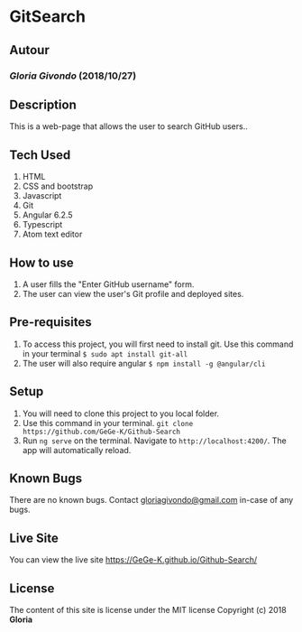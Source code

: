 # GitSearch

## Autour

### *Gloria Givondo* (2018/10/27)

## Description

This is a web-page that allows the user to search GitHub users..

## Tech Used

1. HTML
2. CSS and bootstrap
3. Javascript
4. Git
5. Angular 6.2.5
6. Typescript
7. Atom text editor

## How to use

1. A user fills the "Enter GitHub username" form. 
2. The user can view the user's Git profile and deployed sites.


## Pre-requisites

1. To access this project, you will first need to install git. Use this command in your terminal ```$ sudo apt install git-all```
2. The user will also require angular ```$ npm install -g @angular/cli```


## Setup

1. You will need to clone this project to you local folder.
2. Use this command in your terminal. ```git clone https://github.com/GeGe-K/Github-Search```
3. Run `ng serve` on the terminal. Navigate to `http://localhost:4200/`. The app will automatically reload.

## Known Bugs

There are no known bugs. Contact gloriagivondo@gmail.com in-case of any bugs.

## Live Site

You can view the live site https://GeGe-K.github.io/Github-Search/

## License

The content of this site is license under the MIT license
Copyright (c) 2018 **Gloria**